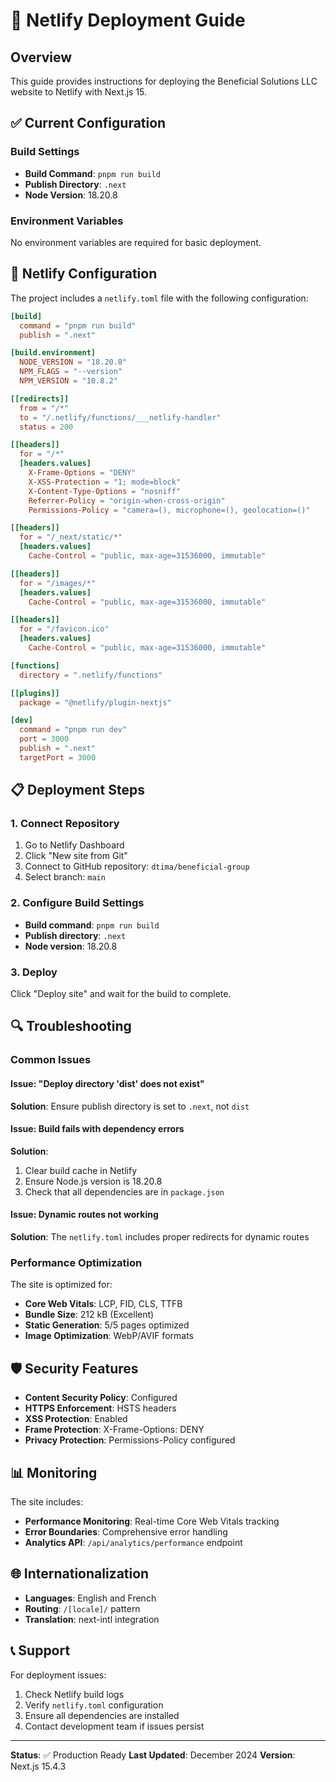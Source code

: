 # 🚀 Netlify Deployment Guide

## Overview

This guide provides instructions for deploying the Beneficial Solutions LLC website to Netlify with Next.js 15.

## ✅ Current Configuration

### Build Settings

- **Build Command**: `pnpm run build`
- **Publish Directory**: `.next`
- **Node Version**: 18.20.8

### Environment Variables

No environment variables are required for basic deployment.

## 🔧 Netlify Configuration

The project includes a `netlify.toml` file with the following configuration:

```toml
[build]
  command = "pnpm run build"
  publish = ".next"

[build.environment]
  NODE_VERSION = "18.20.8"
  NPM_FLAGS = "--version"
  NPM_VERSION = "10.8.2"

[[redirects]]
  from = "/*"
  to = "/.netlify/functions/___netlify-handler"
  status = 200

[[headers]]
  for = "/*"
  [headers.values]
    X-Frame-Options = "DENY"
    X-XSS-Protection = "1; mode=block"
    X-Content-Type-Options = "nosniff"
    Referrer-Policy = "origin-when-cross-origin"
    Permissions-Policy = "camera=(), microphone=(), geolocation=()"

[[headers]]
  for = "/_next/static/*"
  [headers.values]
    Cache-Control = "public, max-age=31536000, immutable"

[[headers]]
  for = "/images/*"
  [headers.values]
    Cache-Control = "public, max-age=31536000, immutable"

[[headers]]
  for = "/favicon.ico"
  [headers.values]
    Cache-Control = "public, max-age=31536000, immutable"

[functions]
  directory = ".netlify/functions"

[[plugins]]
  package = "@netlify/plugin-nextjs"

[dev]
  command = "pnpm run dev"
  port = 3000
  publish = ".next"
  targetPort = 3000
```

## 📋 Deployment Steps

### 1. Connect Repository

1. Go to Netlify Dashboard
2. Click "New site from Git"
3. Connect to GitHub repository: `dtima/beneficial-group`
4. Select branch: `main`

### 2. Configure Build Settings

- **Build command**: `pnpm run build`
- **Publish directory**: `.next`
- **Node version**: 18.20.8

### 3. Deploy

Click "Deploy site" and wait for the build to complete.

## 🔍 Troubleshooting

### Common Issues

#### Issue: "Deploy directory 'dist' does not exist"

**Solution**: Ensure publish directory is set to `.next`, not `dist`

#### Issue: Build fails with dependency errors

**Solution**:

1. Clear build cache in Netlify
2. Ensure Node.js version is 18.20.8
3. Check that all dependencies are in `package.json`

#### Issue: Dynamic routes not working

**Solution**: The `netlify.toml` includes proper redirects for dynamic routes

### Performance Optimization

The site is optimized for:

- **Core Web Vitals**: LCP, FID, CLS, TTFB
- **Bundle Size**: 212 kB (Excellent)
- **Static Generation**: 5/5 pages optimized
- **Image Optimization**: WebP/AVIF formats

## 🛡️ Security Features

- **Content Security Policy**: Configured
- **HTTPS Enforcement**: HSTS headers
- **XSS Protection**: Enabled
- **Frame Protection**: X-Frame-Options: DENY
- **Privacy Protection**: Permissions-Policy configured

## 📊 Monitoring

The site includes:

- **Performance Monitoring**: Real-time Core Web Vitals tracking
- **Error Boundaries**: Comprehensive error handling
- **Analytics API**: `/api/analytics/performance` endpoint

## 🌐 Internationalization

- **Languages**: English and French
- **Routing**: `/[locale]/` pattern
- **Translation**: next-intl integration

## 📞 Support

For deployment issues:

1. Check Netlify build logs
2. Verify `netlify.toml` configuration
3. Ensure all dependencies are installed
4. Contact development team if issues persist

---

**Status**: ✅ Production Ready
**Last Updated**: December 2024
**Version**: Next.js 15.4.3
